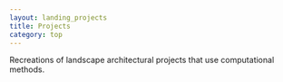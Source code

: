 ```yaml
---
layout: landing_projects
title: Projects
category: top
---
```


Recreations of landscape architectural projects that use computational methods.